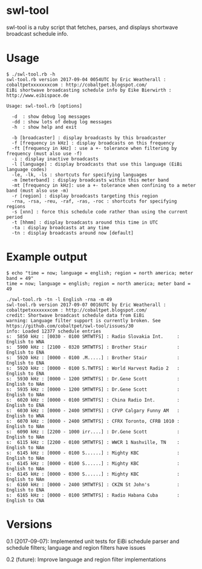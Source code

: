 swl-tool
========

swl-tool is a ruby script that fetches, parses, and displays shortwave broadcast schedule info.

Usage
=====

    $ ./swl-tool.rb -h  
    swl-tool.rb version 2017-09-04 0054UTC by Eric Weatherall : cobaltpetxxxxxxxcom : http://cobaltpet.blogspot.com/  
    EiBi shortwave broadcasting schedule info by Eike Bierwirth : http://www.eibispace.de

    Usage: swl-tool.rb [options]

      -d  : show debug log messages  
      -dd : show lots of debug log messages  
      -h  : show help and exit

      -b [broadcaster] : display broadcasts by this broadcaster  
      -f [frequency in kHz] : display broadcasts on this frequency  
      -ft [frequency in kHz] : use a +- tolerance when filtering by frequency (must also use -f)  
      -i : display inactive broadcasts  
      -l [language] : display broadcasts that use this language (EiBi language codes)  
      -le, -lk, -ls : shortcuts for specifying languages  
      -m [meterband] : display broadcasts within this meter band  
      -mt [frequency in kHz]: use a +- tolerance when confining to a meter band (must also use -m)  
      -r [region] : display broadcasts targeting this region  
      -rna, -rsa, -reu, -raf, -ras, -roc : shortcuts for specifying regions  
      -s [xnn] : force this schedule code rather than using the current period  
      -t [hhmm] : display broadcasts around this time in UTC  
      -ta : display broadcasts at any time  
      -tn : display broadcasts around now [default]

Example output
==============

    $ echo "time = now; language = english; region = north america; meter band = 49"
    time = now; language = english; region = north america; meter band = 49

    ./swl-tool.rb -tn -l English -rna -m 49
    swl-tool.rb version 2017-09-07 0016UTC by Eric Weatherall : cobaltpetxxxxxxxcom : http://cobaltpet.blogspot.com/
    credit: Shortwave broadcast schedule data from EiBi
    warning: Language filter support is currently broken. See https://github.com/cobaltpet/swl-tool/issues/30
    info: Loaded 12377 schedule entries
    s:  5850 kHz : [0030 - 0100 SMTWTFS] : Radio Slovakia Int.     : English to WNA
    s:  5900 kHz : [2100 - 0320 SMTWTFS] : Brother Stair           : English to ENA
    s:  5920 kHz : [0000 - 0100 .M.....] : Brother Stair           : English to ENA
    s:  5920 kHz : [0000 - 0100 S.TWTFS] : World Harvest Radio 2   : English to ENA
    s:  5930 kHz : [0000 - 1200 SMTWTFS] : Dr.Gene Scott           : English to NAm
    s:  5935 kHz : [0000 - 1200 SMTWTFS] : Dr.Gene Scott           : English to NAm
    s:  6020 kHz : [0000 - 0100 SMTWTFS] : China Radio Int.        : English to ENA
    s:  6030 kHz : [0000 - 2400 SMTWTFS] : CFVP Calgary Funny AM   : English to WNA
    s:  6070 kHz : [0000 - 2400 SMTWTFS] : CFRX Toronto, CFRB 1010 : English to NAm
    s:  6090 kHz : [2200 - 1000 irr....] : Dr.Gene Scott           : English to NAm
    s:  6115 kHz : [2200 - 0100 SMTWTFS] : WWCR 1 Nashville, TN    : English to NAm
    s:  6145 kHz : [0000 - 0100 S......] : Mighty KBC              : English to NAm
    s:  6145 kHz : [0000 - 0100 S......] : Mighty KBC              : English to NAm
    s:  6145 kHz : [0000 - 0300 S......] : Mighty KBC              : English to NAm
    s:  6160 kHz : [0000 - 2400 SMTWTFS] : CKZN St John's          : English to ENA
    s:  6165 kHz : [0000 - 0100 SMTWTFS] : Radio Habana Cuba       : English to CNA

Versions
========

0.1 (2017-09-07): Implemented unit tests for EiBi schedule parser and schedule filters; language and region filters have issues

0.2 (future): Improve language and region filter implementations
